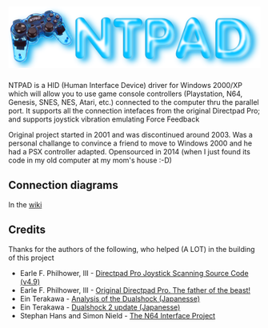 # ![NTPAD](https://github.com/arielscarpinelli/ntpad/blob/master/logo/ntpad.png)


NTPAD is a HID (Human Interface Device) driver for Windows 2000/XP which will allow you to use game console controllers (Playstation, N64, Genesis, SNES, NES, Atari, etc.) connected to the computer thru the parallel port. It supports all the connection intefaces from the original Directpad Pro; and supports joystick vibration emulating Force Feedback

Original project started in 2001 and was discontinued around 2003. Was a personal challange to convince a friend to move to Windows 2000 and he had a PSX controller adapted. Opensourced in 2014 (when I just found its code in my old computer at my mom's house :-D)

Connection diagrams
-------------------

In the [wiki](https://github.com/arielscarpinelli/ntpad/wiki/Joystick-connection-schematics-diagrams)


Credits
-------

Thanks for the authors of the following, who helped (A LOT) in the building of this project

- Earle F. Philhower, III - [Directpad Pro Joystick Scanning Source Code (v4.9)](http://www.arcadecontrols.com/Mirrors/www.ziplabel.com/dpadpro/joysrc.txt)
- Earle F. Philhower, III - [Original Directpad Pro. The father of the beast!](http://www.arcadecontrols.com/Mirrors/www.ziplabel.com/dpadpro)
- Ein Terakawa - [Analysis of the Dualshock (Japanesse)](http://applause.elfmimi.jp/dualshock.txt)
- Ein Terakawa - [Dualshock 2 update (Japanesse)](http://home.netyou.jp/cc/ntlab/Controller/dualshock_2.txt)
- Stephan Hans and Simon Nield - [The N64 Interface Project](http://www.st-hans.de/N64.htm)
